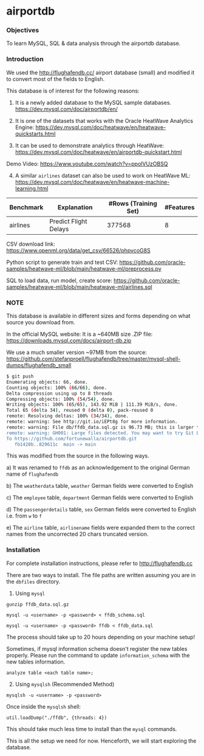 # airportdb

### Objectives

To learn MySQL, SQL & data analysis through the airportdb database.

### Introduction

We used the http://flughafendb.cc/ airport database (small) and modified it to convert most of the fields to English. 

This database is of interest for the following reasons:

1. It is a newly added database to the MySQL sample databases. https://dev.mysql.com/doc/airportdb/en/

2. It is one of the datasets that works with the Oracle HeatWave Analytics Engine: https://dev.mysql.com/doc/heatwave/en/heatwave-quickstarts.html 

3. It can be used to demonstrate analytics through HeatWave: https://dev.mysql.com/doc/heatwave/en/airportdb-quickstart.html

Demo Video: https://www.youtube.com/watch?v=ppolVUzOBSQ

4. A similar `airlines` dataset can also be used to work on HeatWave ML: https://dev.mysql.com/doc/heatwave/en/heatwave-machine-learning.html

| Benchmark       | Explanation           | #Rows (Training Set) | #Features |
| --------------- | --------------------- | -------------------- | --------- |
| airlines        | Predict Flight Delays | 377568               | 8         |

CSV download link: https://www.openml.org/data/get_csv/66526/phpvcoG8S

Python script to generate train and test CSV: https://github.com/oracle-samples/heatwave-ml/blob/main/heatwave-ml/preprocess.py

SQL to load data, run model, create score:  https://github.com/oracle-samples/heatwave-ml/blob/main/heatwave-ml/airlines.sql

### NOTE

This database is available in different sizes and forms depending on what source you download from. 

In the official MySQL website: It is a ~640MB size .ZIP file: https://downloads.mysql.com/docs/airport-db.zip

We use a much smaller version ~97MB from the source: https://github.com/stefanproell/flughafendb/tree/master/mysql-shell-dumps/flughafendb_small

```bash
$ git push                                                                             
Enumerating objects: 66, done.                                                         
Counting objects: 100% (66/66), done.                                                  
Delta compression using up to 8 threads                                                
Compressing objects: 100% (54/54), done.                                               
Writing objects: 100% (65/65), 143.92 MiB | 111.39 MiB/s, done.                        
Total 65 (delta 34), reused 0 (delta 0), pack-reused 0                                 
remote: Resolving deltas: 100% (34/34), done.                                          
remote: warning: See http://git.io/iEPt8g for more information.                        
remote: warning: File db/ffdb_data.sql.gz is 96.73 MB; this is larger than GitHub's recommended maximum file size of 50.00 MB                                                 
remote: warning: GH001: Large files detected. You may want to try Git Large File Storage - https://git-lfs.github.com.                                                        
To https://github.com/fortunewalla/airportdb.git                                       
   fb1420b..829611c  main -> main                                                      
```

This was modified from the source in the following ways.

a) It was renamed to `ffdb` as an acknowledgement to the original German name of `flughafendb`

b) The `weatherdata` table, `weather` German fields were converted to English

c) The `employee` table, `department` German fields were converted to English

d) The `passengerdetails` table, `sex` German fields were converted to English i.e. from `w` to `f` 

e) The `airline` table, `airlinename` fields were expanded them to the correct names from the uncorrected 20 chars truncated version. 

### Installation

For complete installation instructions, please refer to http://flughafendb.cc

There are two ways to install. The file paths are written assuming you are in the `dbfiles` directory.

1. Using `mysql`

`gunzip ffdb_data.sql.gz`

`mysql -u <username> -p <password> < ffdb_schema.sql`

`mysql -u <username> -p <password> ffdb < ffdb_data.sql`

The process should take up to 20 hours depending on your machine setup!

Sometimes, if mysql information schema doesn't register the new tables properly. Please run the command to update `information_schema` with the new tables information.

`analyze table <each table name>;`

2. Using `mysqlsh` (Recommended Method)

`mysqlsh -u <username> -p <password>`

Once inside the `mysqlsh` shell:

`util.loadDump("./ffdb", {threads: 4})`

This should take much less time to install than the `mysql` commands.

This is all the setup we need for now. Henceforth, we will start exploring the database.

### 

